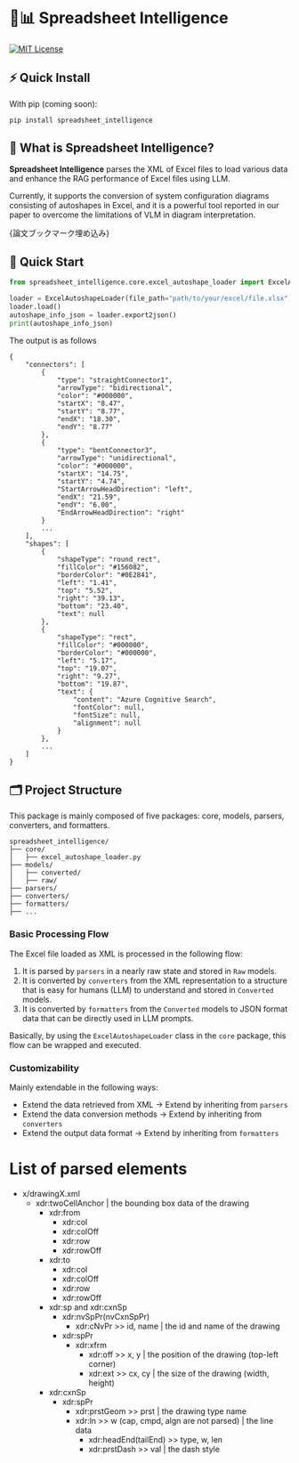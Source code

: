 # 🔭📊 Spreadsheet Intelligence

[![MIT License](https://img.shields.io/badge/License-MIT-yellow.svg)](https://opensource.org/licenses/MIT)


## ⚡ Quick Install

With pip (coming soon):

```bash
pip install spreadsheet_intelligence
```

## 🤔 What is Spreadsheet Intelligence?
**Spreadsheet Intelligence** parses the XML of Excel files to load various data and enhance the RAG performance of Excel files using LLM.

Currently, it supports the conversion of system configuration diagrams consisting of autoshapes in Excel, and it is a powerful tool reported in our paper to overcome the limitations of VLM in diagram interpretation.

{論文ブックマーク埋め込み}

## 🚀 Quick Start
```python
from spreadsheet_intelligence.core.excel_autoshape_loader import ExcelAutoshapeLoader

loader = ExcelAutoshapeLoader(file_path="path/to/your/excel/file.xlsx")
loader.load()
autoshape_info_json = loader.export2json()
print(autoshape_info_json)
```
The output is as follows
```
{
    "connectors": [
        {
            "type": "straightConnector1",
            "arrowType": "bidirectional",
            "color": "#000000",
            "startX": "8.47",
            "startY": "8.77",
            "endX": "18.30",
            "endY": "8.77"
        },
        {
            "type": "bentConnector3",
            "arrowType": "unidirectional",
            "color": "#000000",
            "startX": "14.75",
            "startY": "4.74",
            "StartArrowHeadDirection": "left",
            "endX": "21.59",
            "endY": "6.00",
            "EndArrowHeadDirection": "right"
        }
        ...
    ],
    "shapes": [
        {
            "shapeType": "round_rect",
            "fillColor": "#156082",
            "borderColor": "#0E2841",
            "left": "1.41",
            "top": "5.52",
            "right": "39.13",
            "bottom": "23.40",
            "text": null
        },
        {
            "shapeType": "rect",
            "fillColor": "#000000",
            "borderColor": "#000000",
            "left": "5.17",
            "top": "19.07",
            "right": "9.27",
            "bottom": "19.87",
            "text": {
                "content": "Azure Cognitive Search",
                "fontColor": null,
                "fontSize": null,
                "alignment": null
            }
        },
        ...
    ]
}

```

## 🗂️ Project Structure
This package is mainly composed of five packages: core, models, parsers, converters, and formatters.
```
spreadsheet_intelligence/
├── core/
│   ├── excel_autoshape_loader.py
├── models/
│   ├── converted/
│   ├── raw/
├── parsers/
├── converters/
├── formatters/
├── ...
```

### Basic Processing Flow
The Excel file loaded as XML is processed in the following flow:
1. It is parsed by `parsers` in a nearly raw state and stored in `Raw` models.
2. It is converted by `converters` from the XML representation to a structure that is easy for humans (LLM) to understand and stored in `Converted` models.
3. It is converted by `formatters` from the `Converted` models to JSON format data that can be directly used in LLM prompts.

Basically, by using the `ExcelAutoshapeLoader` class in the `core` package, this flow can be wrapped and executed.

### Customizability
Mainly extendable in the following ways:
- Extend the data retrieved from XML -> Extend by inheriting from `parsers`
- Extend the data conversion methods -> Extend by inheriting from `converters`
- Extend the output data format -> Extend by inheriting from `formatters`

# List of parsed elements
- x/drawingX.xml
  - xdr:twoCellAnchor | the bounding box data of the drawing
    - xdr:from
      - xdr:col
      - xdr:colOff
      - xdr:row
      - xdr:rowOff
    - xdr:to
      - xdr:col
      - xdr:colOff
      - xdr:row
      - xdr:rowOff
    - xdr:sp and xdr:cxnSp
      - xdr:nvSpPr(nvCxnSpPr)
        - xdr:cNvPr >> id, name | the id and name of the drawing
      - xdr:spPr
        - xdr:xfrm
          - xdr:off >> x, y | the position of the drawing (top-left corner)
          - xdr:ext >> cx, cy | the size of the drawing (width, height)
    - xdr:cxnSp
      - xdr:spPr
        - xdr:prstGeom >> prst | the drawing type name
        - xdr:ln >> w (cap, cmpd, algn are not parsed) | the line data
          - xdr:headEnd(tailEnd) >> type, w, len
          - xdr:prstDash >> val | the dash style
